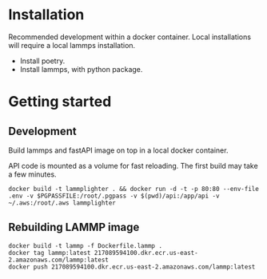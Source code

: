 # Installation

Recommended development within a docker container. Local installations will require a local lammps installation.

- Install poetry.
- Install lammps, with python package.

# Getting started

## Development
Build lammps and fastAPI image on top in a local docker container. 

API code is mounted as a volume for fast reloading. The first build may take a few minutes.

```
docker build -t lammplighter . && docker run -d -t -p 80:80 --env-file .env -v $PGPASSFILE:/root/.pgpass -v $(pwd)/api:/app/api -v ~/.aws:/root/.aws lammplighter
```

## Rebuilding LAMMP image
```
docker build -t lammp -f Dockerfile.lammp .
docker tag lammp:latest 217089594100.dkr.ecr.us-east-2.amazonaws.com/lammp:latest
docker push 217089594100.dkr.ecr.us-east-2.amazonaws.com/lammp:latest
```

